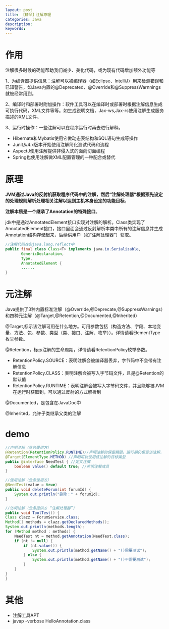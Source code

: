 ```yaml
---
layout: post
title: 【精品】注解原理
categories: Java
description: 
keywords: 
---
```



# 作用

注解很多时候的确能帮助我们减少、美化代码，或为现有代码增加额外功能等

1、为编译器提供信息：注解可以被编译器（如Eclipse、IntelliJ）用来检测错误和已知警告，如Java内置的@Deprecated、@Override和@SuppressWarnnings就被经常用到。

2、编译时和部署时附加操作：软件工具可以在编译时或部署时根据注解信息生成可执行代码，XML文件等等。如生成说明文档，Jax-ws,Jax-rs使用注解生成服务描述的XML文件。

3、运行时操作：一些注解可以在程序运行时再去进行解释。
- Hibernate和Mybatis使用它做动态表结构和SQL语句生成等操作
- Junit从4.x版本开始使用注解简化测试代码和流程
- AspectJ使用注解提供非侵入式的面向切面编程
- Spring也使用注解做XML配置管理的一种配合或替代



# 原理

**JVM通过Java的反射机获取程序代码中的注解，然后“注解处理器”根据预先设定的处理规则解析处理相关注解以达到主机本身设定的功能目标**。

**注解本质是一个继承了Annotation的特殊接口**。

jdk中是通过AnnotatedElement接口实现对注解的解析。Class类实现了AnnotatedElement接口，接口里面会通过反射解析本类中所有的注解信息并生成Annotation结构存储起来，后续供用户（如“注解处理器”）获取。
```java
//注解代码在包java.lang.reflect中
public final class Class<T> implements java.io.Serializable,
       GenericDeclaration,
       Type,
       AnnotatedElement {
       ......
}
```



# 元注解

Java提供了3种内置标准注解（@Override,@Deprecate,@SuppressWarnings）和四种元注解（@Target,@Retention,@Documented,@Inherited）

@Target,标示该注解可用在什么地方。可用参数包括（构造方法、字段、本地变量、方法、包、参数、类型（类、接口、注解、枚举））。详情请看ElementType枚举参数。

@Retention，标示注解的生命周期，详情请看RetentionPolicy枚举参数。
- RetentionPolicy.SOURCE：表明注解会被编译器丢弃，字节码中不会带有注解信息
- RetentionPolicy.CLASS：表明注解会被写入字节码文件，且是@Retention的默认值
- RetentionPolicy.RUNTIME：表明注解会被写入字节码文件，并且能够被JVM 在运行时获取到，可以通过反射的方式解析到

@Documented，是包含在JavaDoc中

@Inherited，允许子类继承父类的注解



# demo
```java
//声明注解（业务提供方）
@Retention(RetentionPolicy.RUNTIME)//声明注解的保留期限。运行期仍保留该注解，可通过反射获得
@Target(ElementType.METHOD) //声明可以使用该注解的目标类型
public @interface NeedTest { //定义注解
    boolean value() default true; //声明注解成员
}

//使用注解（业务使用方）
@NeedTest(value = true)
public void deleteForum(int forumId) {
    System.out.println("删除：" + forumId);
}

//访问注解（业务提供方 “注解处理器”）
public void ToolTest() {
Class clazz = ForumService.class;
Method[] methods = clazz.getDeclaredMethods();
System.out.println(methods.length);
for (Method method : methods) {
    NeedTest nt = method.getAnnotation(NeedTest.class);
    if (nt != null) {
        if (nt.value()) {
            System.out.println(method.getName() + "()需要测试");
        } else {
            System.out.println(method.getName() + "()不需要测试");
        }
    }
}
}
```




# 其他

- 注解工具APT
- javap -verbose HelloAnnotation.class 


